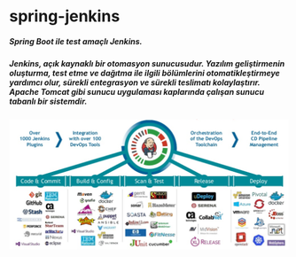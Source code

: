 # spring-jenkins
##### Spring Boot ile test amaçlı Jenkins.

##### Jenkins, açık kaynaklı bir otomasyon sunucusudur. Yazılım geliştirmenin oluşturma, test etme ve dağıtma ile ilgili bölümlerini otomatikleştirmeye yardımcı olur, sürekli entegrasyon ve sürekli teslimatı kolaylaştırır. Apache Tomcat gibi sunucu uygulaması kaplarında çalışan sunucu tabanlı bir sistemdir.

![Jenkins](jenkins.png "Jenkins")
